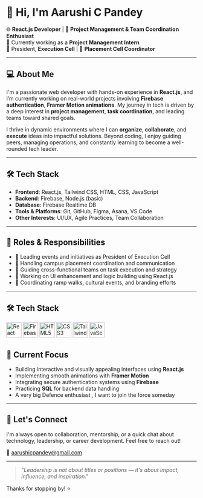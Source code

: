 # 👋 Hi, I'm Aarushi C Pandey

🌐 **React.js Developer** | 🎯 **Project Management & Team Coordination Enthusiast**  
📍 Currently working as a **Project Management Intern**   
🤝 President, **Execution Cell** | 📌 **Placement Cell Coordinator**

---

## 💻 About Me

I'm a passionate web developer with hands-on experience in **React.js**, and I’m currently working on real-world projects involving **Firebase authentication**, **Framer Motion animations**. My journey in tech is driven by a deep interest in **project management**, **task coordination**, and leading teams toward shared goals.

I thrive in dynamic environments where I can **organize**, **collaborate**, and **execute** ideas into impactful solutions. Beyond coding, I enjoy guiding peers, managing operations, and constantly learning to become a well-rounded tech leader.

---

## 🛠 Tech Stack

- **Frontend**: React.js, Tailwind CSS, HTML, CSS, JavaScript  
- **Backend**: Firebase, Node.js (basic)  
- **Database**: Firebase Realtime DB  
- **Tools & Platforms**: Git, GitHub, Figma, Asana, VS Code  
- **Other Interests**: UI/UX, Agile Practices, Team Collaboration

---

## 📌 Roles & Responsibilities

- 🔸 Leading events and initiatives as President of Execution Cell  
- 🔸 Handling campus placement coordination and communication  
- 🔸 Guiding cross-functional teams on task execution and strategy  
- 🔸 Working on UI enhancement and logic building using React.js  
- 🔸 Coordinating ramp walks, cultural events, and branding efforts

---

## 🛠 Tech Stack

<p align="left">
  <img src="https://cdn.jsdelivr.net/gh/devicons/devicon/icons/react/react-original.svg" alt="React" width="40" height="40"/>
  <img src="https://cdn.jsdelivr.net/gh/devicons/devicon/icons/firebase/firebase-plain.svg" alt="Firebase" width="40" height="40"/>
  <img src="https://cdn.jsdelivr.net/gh/devicons/devicon/icons/html5/html5-original.svg" alt="HTML5" width="40" height="40"/>
  <img src="https://cdn.jsdelivr.net/gh/devicons/devicon/icons/css3/css3-original.svg" alt="CSS3" width="40" height="40"/>
  <img src="https://cdn.jsdelivr.net/gh/devicons/devicon/icons/tailwindcss/tailwindcss-plain.svg" alt="Tailwind CSS" width="40" height="40"/>
  <img src="https://cdn.jsdelivr.net/gh/devicons/devicon/icons/javascript/javascript-original.svg" alt="JavaScript" width="40" height="40"/>
</p>


## 🎯 Current Focus

- Building interactive and visually appealing interfaces using **React.js**  
- Implementing smooth animations with **Framer Motion**  
- Integrating secure authentication systems using **Firebase**  
- Practicing **SQL** for backend data handling  
- A very big Defence enthusiast , I want to join the force someday

---

## 💬 Let's Connect

I'm always open to collaboration, mentorship, or a quick chat about technology, leadership, or career development. Feel free to reach out!

📧 aarushicpandey@gmail.com


---

> _"Leadership is not about titles or positions — it's about impact, influence, and inspiration."_  

Thanks for stopping by! ⭐
